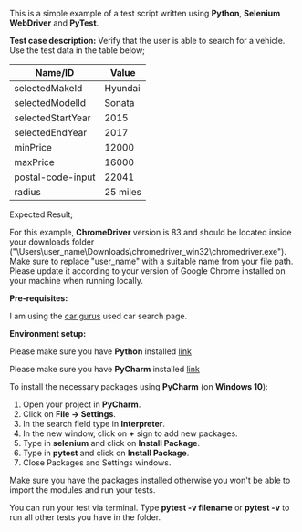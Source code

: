 This is a simple example of a test script written using **Python**, **Selenium WebDriver** and **PyTest**. 

**Test case description:**
Verify that the user is able to search for a vehicle.
Use the test data in the table below;

| Name/ID | Value |
| ----------- | ----------- |
| selectedMakeId | Hyundai |
| selectedModelId | Sonata |
| selectedStartYear  | 2015 |
| selectedEndYear  | 2017 |
| minPrice | 12000 |
| maxPrice | 16000 |
| postal-code-input | 22041 |
| radius | 25 miles |

Expected Result;


For this example, **ChromeDriver** version is 83 and should be located inside your downloads folder ("\\Users\\user_name\\Downloads\\chromedriver_win32\\chromedriver.exe"). Make sure to replace "user_name" with a suitable name from your file path.
Please update it according to your version of Google Chrome installed on your machine when running locally.

**Pre-requisites:**

I am using the [car gurus](https://www.cargurus.com/Cars/forsale) used car search page. 

**Environment setup:**

Please make sure you have **Python** installed [link](https://www.python.org/downloads/)

Please make sure you have **PyCharm** installed [link](https://www.jetbrains.com/pycharm/download/)

To install the necessary packages using **PyCharm** (on **Windows 10**):

1. Open your project in **PyCharm**.
2. Click on **File -> Settings**.
3. In the search field type in **Interpreter**.
4. In the new window, click on **+** sign to add new packages.
5. Type in **selenium** and click on **Install Package**.
6. Type in **pytest** and click on **Install Package**.
7. Close Packages and Settings windows.

Make sure you have the packages installed otherwise you won't be able to import the modules and run your tests.

You can run your test via terminal. Type **pytest -v filename** or **pytest -v** to run all other tests you have in the folder.
